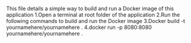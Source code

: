 This file details a simple way to build and run a Docker image of this application
1.Open a terminal at root folder of the application
2.Run the following commands to build and run the Docker image
3.Docker build -t yournamehere/yournamehere .
4.docker run -p 8080:8080 yournamehere/yournamehere .